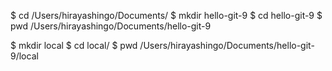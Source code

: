 $ cd /Users/hirayashingo/Documents/
$ mkdir hello-git-9
$ cd hello-git-9
$ pwd
/Users/hirayashingo/Documents/hello-git-9

 $ mkdir local
 $ cd local/
 $ pwd
 /Users/hirayashingo/Documents/hello-git-9/local

